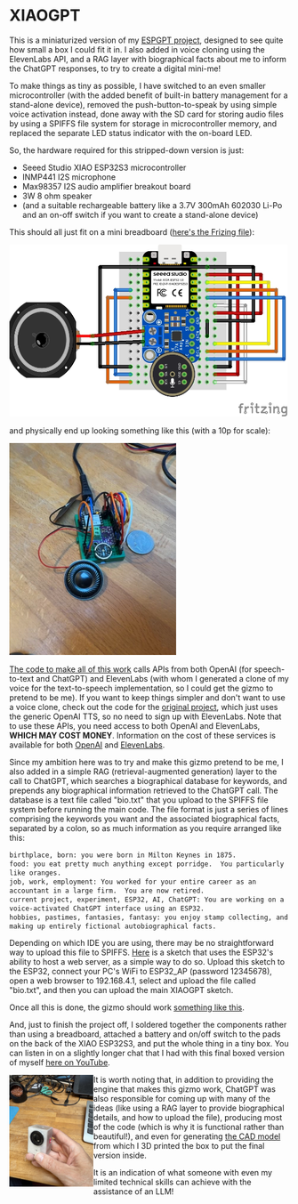 # XIAOGPT
This is a miniaturized version of my <A href=https://github.com/astromikemerri/ESPGPT>ESPGPT project</a>, designed to see quite how small a box I could fit it in.  I also added in voice cloning using the ElevenLabs API, and a RAG layer with biographical facts about me to inform the ChatGPT responses, to try to create a digital mini-me!

To make things as tiny as possible, I have switched to an even smaller microcontroller (with the added benefit of built-in battery management for a stand-alone device), removed the push-button-to-speak by using simple voice activation instead, done away with the SD card for storing audio files by using a SPIFFS file system for storage in microcontroller memory, and replaced the separate LED status indicator with the on-board LED.

So, the hardware required for this stripped-down version is just:
<ul>
  <li> Seeed Studio XIAO ESP32S3 microcontroller</li>
  <li> INMP441 I2S microphone</li>
  <li> Max98357 I2S audio amplifier breakout board</li>
  <li> 3W 8 ohm speaker</li>
  <li> (and a suitable rechargeable battery like a 3.7V 300mAh 602030 Li-Po and an on-off switch if you want to create a stand-alone device) </li>
</ul>
This should all just fit on a mini breadboard (<A href=XIAOGPT.fzz>here's the Frizing file</A>):
<p></p>
<img src=XIAOGPTfritzing.jpg width=500>

and physically end up looking something like this (with a 10p for scale):

<img src="XIAOGPTimage.jpeg" width=300>

<A HREF=XIAOGPTdist.ino>The code to make all of this work</a> calls APIs from both OpenAI (for speech-to-text and ChatGPT) and ElevenLabs (with whom I generated a clone of my voice for the text-to-speech implementation, so I could get the gizmo to pretend to be me).  If you want to keep things simpler and don't want to use a voice clone, check out the code for the <A href=https://github.com/astromikemerri/ESPGPT>original project</a>, which just uses the generic OpenAI TTS, so no need to sign up with ElevenLabs. Note that to use these APIs, you need access to both OpenAI and ElevenLabs, <b>WHICH MAY COST MONEY</b>.  Information on the cost of these services is available for both <A href=https://openai.com/api/pricing/>OpenAI</a> and <a href=https://elevenlabs.io/pricing>ElevenLabs</a>.

Since my ambition here was to try and make this gizmo pretend to be me, I also added in a simple RAG (retrieval-augmented generation) layer to the call to ChatGPT, which searches a biographical database for keywords, and prepends any biographical information retrieved to the ChatGPT call.  The database is a text file called "bio.txt" that you upload to the SPIFFS file system before running the main code.  The file format is just a series of lines comprising the keywords you want and the associated biographical facts, separated by a colon, so as much information as you require arranged like this:

```
birthplace, born: you were born in Milton Keynes in 1875.
food: you eat pretty much anything except porridge.  You particularly like oranges.
job, work, employment: You worked for your entire career as an accountant in a large firm.  You are now retired.
current project, experiment, ESP32, AI, ChatGPT: You are working on a voice-activated ChatGPT interface using an ESP32.
hobbies, pastimes, fantasies, fantasy: you enjoy stamp collecting, and making up entirely fictional autobiographical facts.
```

Depending on which IDE you are using, there may be no straightforward way to upload this file to SPIFFS.  <A href=UploadBio.ino>Here</a> is a sketch that uses the ESP32's ability to host a web server, as a simple way to do so.  Upload this sketch to the ESP32, connect your PC's WiFi to ESP32_AP (password 12345678), open a web browser to 192.168.4.1, select and upload the file called "bio.txt", and then you can upload the main XIAOGPT sketch.

Once all this is done, the gizmo should work <A HREF=XIAOGPT.mov>something like this</a>. 

And, just to finish the project off, I soldered together the components rather than using a breadboard, attached a battery and on/off switch to the pads on the back of the XIAO ESP32S3, and put the whole thing in a tiny box.  You can listen in on a slightly longer chat that I had with this final boxed version of myself <A HREF=https://youtu.be/_BVf_5BmFiE>here on YouTube</A>.

<img src=XIAOGPTbox.jpeg align=left width=30%>

It is worth noting that, in addition to providing the engine that makes this gizmo work, ChatGPT was also responsible for coming up with many of the ideas (like using a RAG layer to provide biographical details, and how to upload the file), producing most of the code (which is why it is functional rather than beautiful!), and even for generating <A href=XIAOGPT.stl>the CAD  model</a> from which I 3D printed the box to put the final version inside.

It is an indication of what someone with even my limited technical skills can achieve with the assistance of an LLM!
